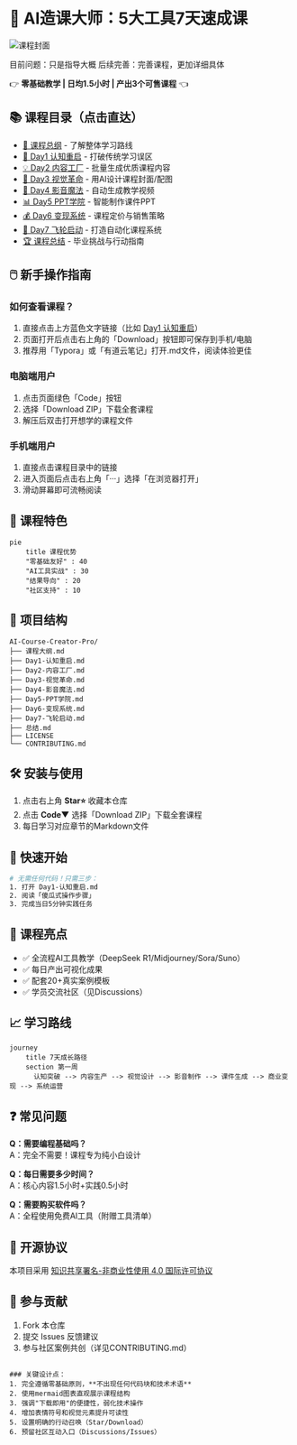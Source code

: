 # 🚀 AI造课大师：5大工具7天速成课

![课程封面](https://via.placeholder.com/1200x400?text=AI+Course+Creator+Pro)

目前问题：只是指导大概
后续完善：完善课程，更加详细具体

👉 **零基础教学 | 日均1.5小时 | 产出3个可售课程** 👈

## 📚 课程目录（点击直达）
- [📖 课程总纲](课程大纲.md) - 了解整体学习路线
- [🎯 Day1 认知重启](Day1.md) - 打破传统学习误区
- [💡 Day2 内容工厂](Day2.md) - 批量生成优质课程内容
- [🎨 Day3 视觉革命](Day3.md) - 用AI设计课程封面/配图
- [🎥 Day4 影音魔法](Day4.md) - 自动生成教学视频
- [📊 Day5 PPT学院](Day5.md) - 智能制作课件PPT
- [💰 Day6 变现系统](Day6.md) - 课程定价与销售策略
- [🚀 Day7 飞轮启动](Day7.md) - 打造自动化课程系统
- [🏆 课程总结](总结.md) - 毕业挑战与行动指南

## 🖱️ 新手操作指南
### 如何查看课程？
1. 直接点击上方蓝色文字链接（比如 [Day1 认知重启](Day1-认知重启.md)）
2. 页面打开后点击右上角的「Download」按钮即可保存到手机/电脑
3. 推荐用「Typora」或「有道云笔记」打开.md文件，阅读体验更佳

### 电脑端用户
1. 点击页面绿色「Code」按钮
2. 选择「Download ZIP」下载全套课程
3. 解压后双击打开想学的课程文件

### 手机端用户
1. 直接点击课程目录中的链接
2. 进入页面后点击右上角「···」选择「在浏览器打开」
3. 滑动屏幕即可流畅阅读

## 🌟 课程特色
```mermaid
pie 
    title 课程优势
    "零基础友好" : 40
    "AI工具实战" : 30
    "结果导向" : 20
    "社区支持" : 10
```

## 📂 项目结构
```
AI-Course-Creator-Pro/
├── 课程大纲.md
├── Day1-认知重启.md
├── Day2-内容工厂.md
├── Day3-视觉革命.md
├── Day4-影音魔法.md
├── Day5-PPT学院.md
├── Day6-变现系统.md
├── Day7-飞轮启动.md
├── 总结.md
├── LICENSE
└── CONTRIBUTING.md
```

## 🛠️ 安装与使用
1. 点击右上角 **Star⭐** 收藏本仓库
2. 点击 **Code▼** 选择「Download ZIP」下载全套课程
3. 每日学习对应章节的Markdown文件

## 🎯 快速开始
```bash
# 无需任何代码！只需三步：
1. 打开 Day1-认知重启.md
2. 阅读「傻瓜式操作步骤」
3. 完成当日5分钟实践任务
```

## 📌 课程亮点
- ✅ 全流程AI工具教学（DeepSeek R1/Midjourney/Sora/Suno）
- ✅ 每日产出可视化成果
- ✅ 配套20+真实案例模板
- ✅ 学员交流社区（见Discussions）

## 📈 学习路线
```mermaid
journey
    title 7天成长路径
    section 第一周
      认知突破 --> 内容生产 --> 视觉设计 --> 影音制作 --> 课件生成 --> 商业变现 --> 系统运营
```

## ❓ 常见问题
**Q：需要编程基础吗？**<br>
A：完全不需要！课程专为纯小白设计

**Q：每日需要多少时间？**<br>
A：核心内容1.5小时+实践0.5小时

**Q：需要购买软件吗？**<br>
A：全程使用免费AI工具（附赠工具清单）

## 📜 开源协议
本项目采用 [知识共享署名-非商业性使用 4.0 国际许可协议](LICENSE)

## 🤝 参与贡献
1. Fork 本仓库
2. 提交 Issues 反馈建议
3. 参与社区案例共创（详见CONTRIBUTING.md）
```

### 关键设计点：
1. 完全遵循零基础原则，**不出现任何代码块和技术术语**
2. 使用mermaid图表直观展示课程结构
3. 强调"下载即用"的便捷性，弱化技术操作
4. 增加表情符号和视觉元素提升可读性
5. 设置明确的行动召唤（Star/Download）
6. 预留社区互动入口（Discussions/Issues）
